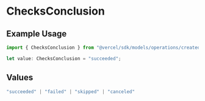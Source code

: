 # ChecksConclusion

## Example Usage

```typescript
import { ChecksConclusion } from "@vercel/sdk/models/operations/createdeployment.js";

let value: ChecksConclusion = "succeeded";
```

## Values

```typescript
"succeeded" | "failed" | "skipped" | "canceled"
```